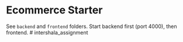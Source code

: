 # Ecommerce Starter

See `backend` and `frontend` folders. Start backend first (port 4000), then frontend.
#   i n t e r s h a l a _ a s s i g n m e n t  
 